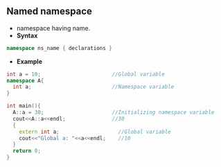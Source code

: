 ## Named namespace
- namespace having name.
- **Syntax**
```c++
namespace ns_name { declarations }
```  
- **Example** 
```c++
int a = 10;                       //Global variable
namespace A{
  int a;                          //Namespace variable
}

int main(){
  A::a = 30;                      //Initializing namespace variable
  cout<<A::a<<endl;               //30
  {
    extern int a;                   //Global variable
    cout<<"Global a: "<<a<<endl;    //10
  }
  return 0;
}
```
